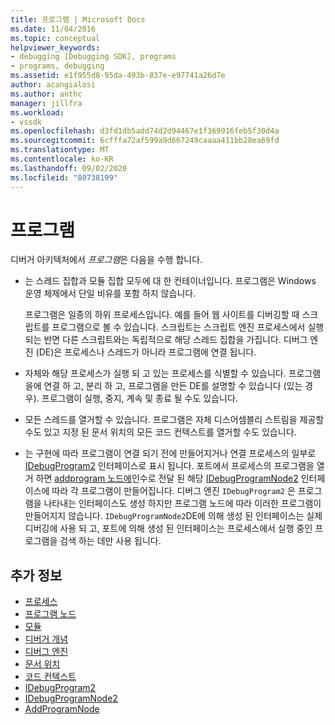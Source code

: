 ```yaml
---
title: 프로그램 | Microsoft Docs
ms.date: 11/04/2016
ms.topic: conceptual
helpviewer_keywords:
- debugging [Debugging SDK], programs
- programs, debugging
ms.assetid: e1f955d8-95da-493b-837e-e97741a26d7e
author: acangialosi
ms.author: anthc
manager: jillfra
ms.workload:
- vssdk
ms.openlocfilehash: d3fd1db5add74d2d94467e1f369916feb5f30d4a
ms.sourcegitcommit: 6cfffa72af599a9d667249caaaa411bb28ea69fd
ms.translationtype: MT
ms.contentlocale: ko-KR
ms.lasthandoff: 09/02/2020
ms.locfileid: "80738199"
---
```

# <a name="programs"></a>프로그램
디버거 아키텍처에서 *프로그램*은 다음을 수행 합니다.

- 는 스레드 집합과 모듈 집합 모두에 대 한 컨테이너입니다. 프로그램은 Windows 운영 체제에서 단일 비유를 포함 하지 않습니다.

     프로그램은 일종의 하위 프로세스입니다. 예를 들어 웹 사이트를 디버깅할 때 스크립트를 프로그램으로 볼 수 있습니다. 스크립트는 스크립트 엔진 프로세스에서 실행 되는 반면 다른 스크립트와는 독립적으로 해당 스레드 집합을 가집니다. 디버그 엔진 (DE)은 프로세스나 스레드가 아니라 프로그램에 연결 됩니다.

- 자체와 해당 프로세스가 실행 되 고 있는 프로세스를 식별할 수 있습니다. 프로그램을에 연결 하 고, 분리 하 고, 프로그램을 만든 DE를 설명할 수 있습니다 (있는 경우). 프로그램이 실행, 중지, 계속 및 종료 될 수도 있습니다.

- 모든 스레드를 열거할 수 있습니다. 프로그램은 자체 디스어셈블리 스트림을 제공할 수도 있고 지정 된 문서 위치의 모든 코드 컨텍스트를 열거할 수도 있습니다.

- 는 구현에 따라 프로그램이 연결 되기 전에 만들어지거나 연결 프로세스의 일부로 [IDebugProgram2](../../extensibility/debugger/reference/idebugprogram2.md) 인터페이스로 표시 됩니다. 포트에서 프로세스의 프로그램을 열거 하면 [addprogram 노드에](../../extensibility/debugger/reference/idebugportnotify2-addprogramnode.md)인수로 전달 된 해당 [IDebugProgramNode2](../../extensibility/debugger/reference/idebugprogramnode2.md) 인터페이스에 따라 각 프로그램이 만들어집니다. 디버그 엔진 `IDebugProgram2` 은 프로그램을 나타내는 인터페이스도 생성 하지만 프로그램 노드에 따라 이러한 프로그램이 만들어지지 않습니다. `IDebugProgramNode2`DE에 의해 생성 된 인터페이스는 실제 디버깅에 사용 되 고, 포트에 의해 생성 된 인터페이스는 프로세스에서 실행 중인 프로그램을 검색 하는 데만 사용 됩니다.

## <a name="see-also"></a>추가 정보
- [프로세스](../../extensibility/debugger/processes.md)
- [프로그램 노드](../../extensibility/debugger/program-nodes.md)
- [모듈](../../extensibility/debugger/modules.md)
- [디버거 개념](../../extensibility/debugger/debugger-concepts.md)
- [디버그 엔진](../../extensibility/debugger/debug-engine.md)
- [문서 위치](../../extensibility/debugger/document-position.md)
- [코드 컨텍스트](../../extensibility/debugger/code-context.md)
- [IDebugProgram2](../../extensibility/debugger/reference/idebugprogram2.md)
- [IDebugProgramNode2](../../extensibility/debugger/reference/idebugprogramnode2.md)
- [AddProgramNode](../../extensibility/debugger/reference/idebugportnotify2-addprogramnode.md)
